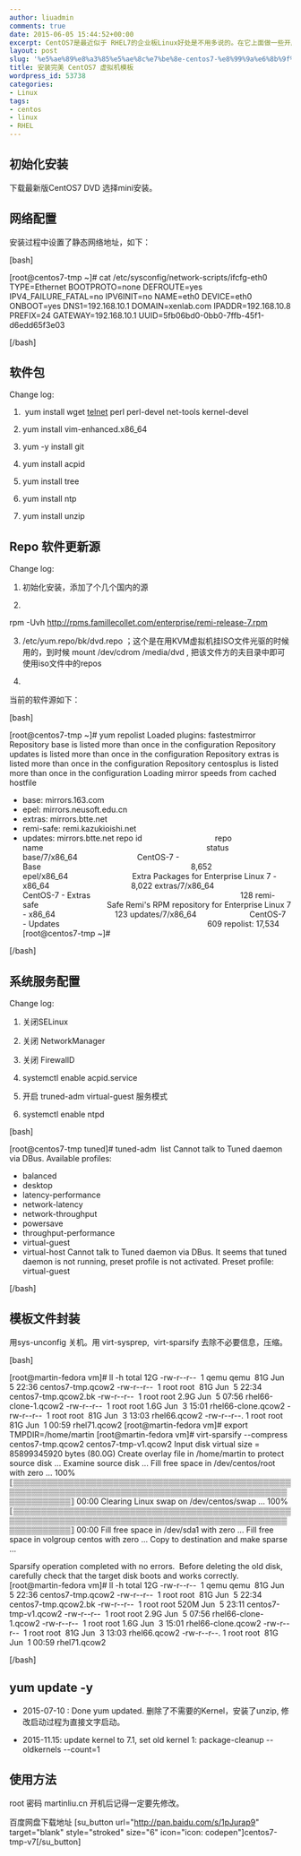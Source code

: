 ```yaml
---
author: liuadmin
comments: true
date: 2015-06-05 15:44:52+00:00
excerpt: CentOS7是最近似于 RHEL7的企业板Linux好处是不用多说的。在它上面做一些开原软件的测试是非常方便和稳定的。我可能会用它做后续的一些系列文档，先打个基础。希望它也能广泛地用于其它的KVM，OVirt和OpenStack的场景中。
layout: post
slug: '%e5%ae%89%e8%a3%85%e5%ae%8c%e7%be%8e-centos7-%e8%99%9a%e6%8b%9f%e6%9c%ba%e6%a8%a1%e6%9d%bf'
title: 安装完美 CentOS7 虚拟机模板
wordpress_id: 53738
categories:
- Linux
tags:
- centos
- linux
- RHEL
---
```


## 初始化安装


下载最新版CentOS7 DVD 选择mini安装。


## 网络配置


安装过程中设置了静态网络地址，如下：

[bash]

[root@centos7-tmp ~]# cat /etc/sysconfig/network-scripts/ifcfg-eth0
TYPE=Ethernet
BOOTPROTO=none
DEFROUTE=yes
IPV4_FAILURE_FATAL=no
IPV6INIT=no
NAME=eth0
DEVICE=eth0
ONBOOT=yes
DNS1=192.168.10.1
DOMAIN=xenlab.com
IPADDR=192.168.10.8
PREFIX=24
GATEWAY=192.168.10.1
UUID=5fb06bd0-0bb0-7ffb-45f1-d6edd65f3e03

[/bash]


## 软件包


Change log:



	
  1.  yum install wget [telnet](http://itgeeker.net/tag/telnet/) perl perl-devel net-tools kernel-devel 

	
  2. yum install vim-enhanced.x86_64

	
  3. yum -y install git

	
  4. yum install acpid

	
  5. yum install tree

	
  6. yum install ntp

	
  7. yum install unzip




## Repo 软件更新源


Change log:



	
  1. 初始化安装，添加了个几个国内的源

	
  2. 


rpm -Uvh http://rpms.famillecollet.com/enterprise/remi-release-7.rpm


	
  3. /etc/yum.repo/bk/dvd.repo ；这个是在用KVM虚拟机挂ISO文件光驱的时候用的，到时候 mount /dev/cdrom /media/dvd , 把该文件方的夫目录中即可使用iso文件中的repos

	
  4. 

当前的软件源如下：

[bash]

[root@centos7-tmp ~]# yum repolist
Loaded plugins: fastestmirror
Repository base is listed more than once in the configuration
Repository updates is listed more than once in the configuration
Repository extras is listed more than once in the configuration
Repository centosplus is listed more than once in the configuration
Loading mirror speeds from cached hostfile
* base: mirrors.163.com
* epel: mirrors.neusoft.edu.cn
* extras: mirrors.btte.net
* remi-safe: remi.kazukioishi.net
* updates: mirrors.btte.net
repo id                                 repo name                                                                          status
base/7/x86_64                           CentOS-7 - Base                                                                    8,652
epel/x86_64                             Extra Packages for Enterprise Linux 7 - x86_64                                     8,022
extras/7/x86_64                         CentOS-7 - Extras                                                                    128
remi-safe                               Safe Remi's RPM repository for Enterprise Linux 7 - x86_64                           123
updates/7/x86_64                        CentOS-7 - Updates                                                                   609
repolist: 17,534
[root@centos7-tmp ~]#

[/bash]




## 系统服务配置


Change log:



	
  1. 关闭SELinux

	
  2. 关闭 NetworkManager

	
  3. 关闭 FirewallD

	
  4. systemctl enable acpid.service

	
  5. 开启 truned-adm virtual-guest 服务模式

	
  6. systemctl enable ntpd


[bash]

[root@centos7-tmp tuned]# tuned-adm  list
Cannot talk to Tuned daemon via DBus.
Available profiles:
- balanced
- desktop
- latency-performance
- network-latency
- network-throughput
- powersave
- throughput-performance
- virtual-guest
- virtual-host
Cannot talk to Tuned daemon via DBus.
It seems that tuned daemon is not running, preset profile is not activated.
Preset profile: virtual-guest

[/bash]


## 模板文件封装


用sys-unconfig 关机。用 virt-sysprep,  virt-sparsify 去除不必要信息，压缩。

[bash]

[root@martin-fedora vm]# ll -h
total 12G
-rw-r--r--  1 qemu qemu  81G Jun  5 22:36 centos7-tmp.qcow2
-rw-r--r--  1 root root  81G Jun  5 22:34 centos7-tmp.qcow2.bk
-rw-r--r--  1 root root 2.9G Jun  5 07:56 rhel66-clone-1.qcow2
-rw-r--r--  1 root root 1.6G Jun  3 15:01 rhel66-clone.qcow2
-rw-r--r--  1 root root  81G Jun  3 13:03 rhel66.qcow2
-rw-r--r--. 1 root root  81G Jun  1 00:59 rhel71.qcow2
[root@martin-fedora vm]# export TMPDIR=/home/martin
[root@martin-fedora vm]# virt-sparsify --compress centos7-tmp.qcow2 centos7-tmp-v1.qcow2
Input disk virtual size = 85899345920 bytes (80.0G)
Create overlay file in /home/martin to protect source disk ...
Examine source disk ...
Fill free space in /dev/centos/root with zero ...
100% ⟦▒▒▒▒▒▒▒▒▒▒▒▒▒▒▒▒▒▒▒▒▒▒▒▒▒▒▒▒▒▒▒▒▒▒▒▒▒▒▒▒▒▒▒▒▒▒▒▒▒▒▒▒▒▒▒▒▒▒▒▒▒▒▒▒▒▒▒▒▒▒▒▒▒▒▒▒▒▒▒▒▒▒▒▒▒▒▒▒▒▒▒▒▒▒▒▒▒▒▒▒▒▒▒▒▒▒▒▒▒▒▒⟧ 00:00
Clearing Linux swap on /dev/centos/swap ...
100% ⟦▒▒▒▒▒▒▒▒▒▒▒▒▒▒▒▒▒▒▒▒▒▒▒▒▒▒▒▒▒▒▒▒▒▒▒▒▒▒▒▒▒▒▒▒▒▒▒▒▒▒▒▒▒▒▒▒▒▒▒▒▒▒▒▒▒▒▒▒▒▒▒▒▒▒▒▒▒▒▒▒▒▒▒▒▒▒▒▒▒▒▒▒▒▒▒▒▒▒▒▒▒▒▒▒▒▒▒▒▒▒▒⟧ 00:00
Fill free space in /dev/sda1 with zero ...
Fill free space in volgroup centos with zero ...
Copy to destination and make sparse ...

Sparsify operation completed with no errors.  Before deleting the old disk,
carefully check that the target disk boots and works correctly.
[root@martin-fedora vm]# ll -h
total 12G
-rw-r--r--  1 qemu qemu  81G Jun  5 22:36 centos7-tmp.qcow2
-rw-r--r--  1 root root  81G Jun  5 22:34 centos7-tmp.qcow2.bk
-rw-r--r--  1 root root 520M Jun  5 23:11 centos7-tmp-v1.qcow2
-rw-r--r--  1 root root 2.9G Jun  5 07:56 rhel66-clone-1.qcow2
-rw-r--r--  1 root root 1.6G Jun  3 15:01 rhel66-clone.qcow2
-rw-r--r--  1 root root  81G Jun  3 13:03 rhel66.qcow2
-rw-r--r--. 1 root root  81G Jun  1 00:59 rhel71.qcow2

[/bash]




## yum update -y





	
  * 2015-07-10 : Done yum updated. 删除了不需要的Kernel，安装了unzip, 修改启动过程为直接文字启动。

	
  * 2015-11.15: update kernel to 7.1, set old kernel 1: package-cleanup --oldkernels --count=1





## 使用方法


root 密码 martinliu.cn 开机后记得一定要先修改。

百度网盘下载地址 [su_button url="http://pan.baidu.com/s/1pJurap9" target="blank" style="stroked" size="6" icon="icon: codepen"]centos7-tmp-v7[/su_button]
